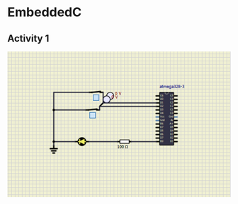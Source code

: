 # EmbeddedC
## Activity 1
![AC1](https://github.com/sivani1507/EmbeddedC/blob/main/Simulation/AC1.png)
